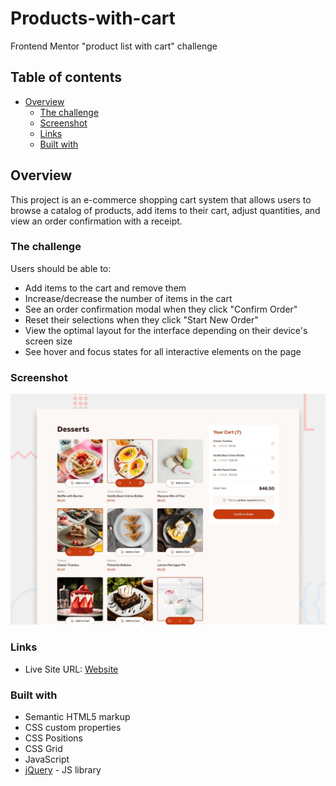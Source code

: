 # Products-with-cart

Frontend Mentor "product list with cart" challenge

## Table of contents

- [Overview](#overview)
  - [The challenge](#the-challenge)
  - [Screenshot](#screenshot)
  - [Links](#links)
  - [Built with](#built-with)

## Overview

This project is an e-commerce shopping cart system that allows users to browse a catalog of products, add items to their cart, adjust quantities, and view an order confirmation with a receipt.

### The challenge

Users should be able to:

- Add items to the cart and remove them
- Increase/decrease the number of items in the cart
- See an order confirmation modal when they click "Confirm Order"
- Reset their selections when they click "Start New Order"
- View the optimal layout for the interface depending on their device's screen size
- See hover and focus states for all interactive elements on the page

### Screenshot

![preview](./preview.jpg)

### Links

- Live Site URL: [Website](https://makhlouf7.github.io/Products-with-cart/)

### Built with

- Semantic HTML5 markup
- CSS custom properties
- CSS Positions
- CSS Grid
- JavaScript
- [jQuery](https://jquery.com/) - JS library
